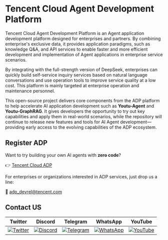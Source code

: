 # Tencent Cloud Agent Development Platform

Tencent Cloud Agent Development Platform is an Agent application development platform designed for enterprises and partners. By combining enterprise's exclusive data, it provides application paradigms, such as knowledge Q&A, and API services to enable faster and more efficient development and implementation of Agent applications in enterprise service scenarios. 

By integrating with the full-strength version of DeepSeek, enterprises can quickly build self-service inquiry services based on natural language conversations and use operation tools to improve service quality at a low cost. This platform is mainly targeted at enterprise operation and maintenance personnel. 

This open-source project delivers core components from the ADP platform to help accelerate AI application development such as **Youtu-Agent** and **Youtu-GraphRAG**. It gives developers the opportunity to try out key capabilities and apply them in real-world scenarios, while the repository will continue to release new features and tools for AI Agent development—providing early access to the evolving capabilities of the ADP ecosystem.

## Register ADP

Want to try building your own AI agents with **zero code**?

👉 [Tencent Cloud ADP](https://www.tencentcloud.com/products/tcadp)

For enterprises or organizations interested in ADP services, just drop us a line:

📩 [adp_devrel@tencent.com](mailto:adp_devrel@tencent.com)

## Contact US

| Twitter | Discord | Telegram | WhatsApp | YouTube |
|---------|---------|----------|----------|---------|
| [![Twitter](https://img.shields.io/badge/Twitter-1DA1F2?style=for-the-badge&logo=twitter&logoColor=white)](https://x.com/TencentCloudADP) | [![Discord](https://img.shields.io/badge/Discord-5865F2?style=for-the-badge&logo=discord&logoColor=white)](https://discord.gg/QjqhkHQVVM) | [![Telegram](https://img.shields.io/badge/Telegram-0088CC?style=for-the-badge&logo=telegram&logoColor=white)](https://t.me/tencentcloudadp) | [![WhatsApp](https://img.shields.io/badge/WhatsApp-25D366?style=for-the-badge&logo=whatsapp&logoColor=white)](https://chat.whatsapp.com/JVY58EeSFU8I82ZzN49PK6?mode=ems_copy_c) | [![YouTube](https://img.shields.io/badge/YouTube-FF0000?style=for-the-badge&logo=youtube&logoColor=white)](https://www.youtube.com/@tencentcloudadp) |
